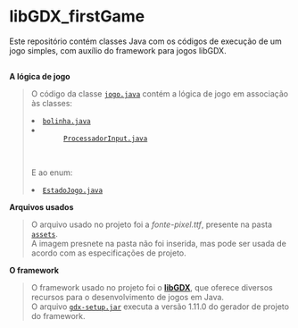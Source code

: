 <h1 align="left">
  libGDX_firstGame
</h1>
<p>Este repositório contém classes Java com os códigos de execução de um jogo simples, com auxílio do framework para jogos libGDX.</p>
<div align="left">

  <h2></h2>
  <section>
    <p><b>A lógica de jogo</b></p>
    <blockquote>
      <p>
        O código da classe <code><a href="https://github.com/luc-gh/libGDX_firstGame/blob/master/core/src/com/mygdx/jogo/jogo.java">jogo.java</a></code>
        contém a lógica de jogo em associação às classes:
        <li><code><a href="https://github.com/luc-gh/libGDX_firstGame/blob/master/core/src/com/mygdx/jogo/bolinha.java">bolinha.java</a></code></li>
        <li><code>
        <a href="https://github.com/luc-gh/libGDX_firstGame/blob/master/core/src/com/mygdx/jogo/ProcessadorInput.java">ProcessadorInput.java</a>
        </code></li><br/>
        <p>E ao enum:</p>
        <li><code><a href="https://github.com/luc-gh/libGDX_firstGame/blob/master/core/src/com/mygdx/jogo/EstadoJogo.java">EstadoJogo.java</a></code></li>
      </p>
    </blockquote>
  </section>
  <section>
    <p><b>Arquivos usados</b></p>
    <blockquote>
      <p>
        O arquivo usado no projeto foi a <i>fonte-pixel.ttf</i>, presente na pasta 
        <code><a href="https://github.com/luc-gh/libGDX_firstGame/tree/master/assets">assets</a></code>.<br/>
        A imagem presnete na pasta não foi inserida, mas pode ser usada de acordo com as especificações de projeto.
      </p>
    </blockquote>
  </section>
  <section>
    <p><b>O framework</b></p>
    <blockquote>
      <p>
        O framework usado no projeto foi o <a href="https://github.com/libgdx/libgdx"><b>libGDX</b></a>, que oferece diversos recursos para
        o desenvolvimento de jogos em Java.<br/>
        O arquivo <code><a href="https://github.com/luc-gh/libGDX_firstGame/blob/master/gdx-setup.jar">gdx-setup.jar</a></code> executa a versão 1.11.0
        do gerador de projeto do framework.
      </p>
    </blockquote>
  </section>
</div>
